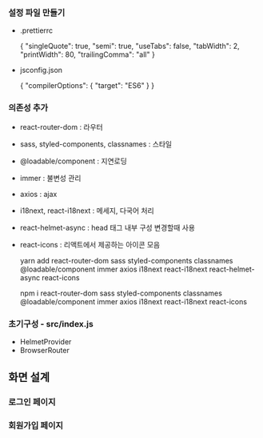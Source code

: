 ### 설정 파일 만들기

- .prettierrc

  {
  "singleQuote": true,
  "semi": true,
  "useTabs": false,
  "tabWidth": 2,
  "printWidth": 80,
  "trailingComma": "all"
  }

- jsconfig.json

    {
      "compilerOptions": {
      "target": "ES6"
      }
    }

### 의존성 추가

- react-router-dom : 라우터
- sass, styled-components, classnames : 스타일
- @loadable/component : 지연로딩
- immer : 불변성 관리
- axios : ajax
- i18next, react-i18next : 메세지, 다국어 처리
- react-helmet-async : head 태그 내부 구성 변경할때 사용
- react-icons : 리액트에서 제공하는 아이콘 모음

    yarn add react-router-dom sass styled-components classnames @loadable/component immer axios i18next react-i18next react-helmet-async react-icons

    npm i react-router-dom sass styled-components classnames @loadable/component immer axios i18next react-i18next react-icons

### 초기구성 - src/index.js
- HelmetProvider
- BrowserRouter

## 화면 설계

### 로그인 페이지

### 회원가입 페이지

###